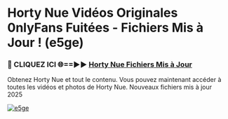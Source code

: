 # Horty Nue Vidéos Originales 0nlyFans Fuitées - Fichiers Mis à Jour ! (e5ge)

<h3>🔴 CLIQUEZ ICI 🌐==►► <a href="https://tinyurl.com/2pmr4ezf" rel="nofollow">Horty Nue Fichiers Mis à Jour</a></h3>

Obtenez Horty Nue et tout le contenu. Vous pouvez maintenant accéder à toutes les vidéos et photos de Horty Nue. Nouveaux fichiers mis à jour 2025

[![e5ge](https://i.imgur.com/6SNvagu.gif)](https://tinyurl.com/2pmr4ezf)
